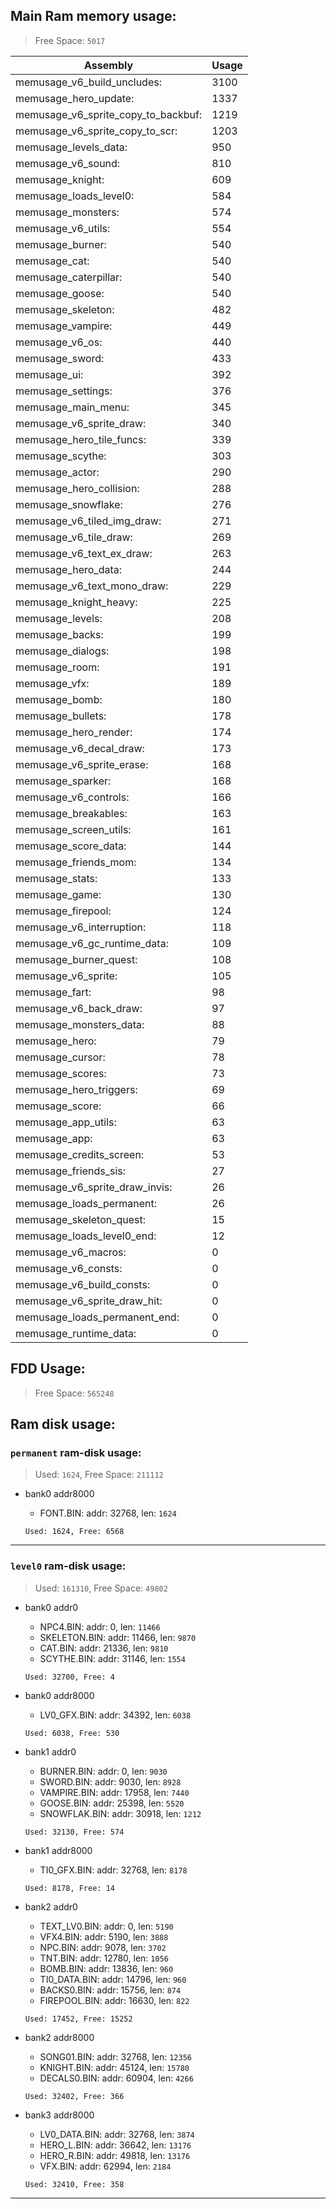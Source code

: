 ## Main Ram memory usage:
> Free Space: `5017`

|Assembly| Usage|
|-|-|
|memusage_v6_build_uncludes:|3100|
|memusage_hero_update:|1337|
|memusage_v6_sprite_copy_to_backbuf:|1219|
|memusage_v6_sprite_copy_to_scr:|1203|
|memusage_levels_data:|950|
|memusage_v6_sound:|810|
|memusage_knight:|609|
|memusage_loads_level0:|584|
|memusage_monsters:|574|
|memusage_v6_utils:|554|
|memusage_burner:|540|
|memusage_cat:|540|
|memusage_caterpillar:|540|
|memusage_goose:|540|
|memusage_skeleton:|482|
|memusage_vampire:|449|
|memusage_v6_os:|440|
|memusage_sword:|433|
|memusage_ui:|392|
|memusage_settings:|376|
|memusage_main_menu:|345|
|memusage_v6_sprite_draw:|340|
|memusage_hero_tile_funcs:|339|
|memusage_scythe:|303|
|memusage_actor:|290|
|memusage_hero_collision:|288|
|memusage_snowflake:|276|
|memusage_v6_tiled_img_draw:|271|
|memusage_v6_tile_draw:|269|
|memusage_v6_text_ex_draw:|263|
|memusage_hero_data:|244|
|memusage_v6_text_mono_draw:|229|
|memusage_knight_heavy:|225|
|memusage_levels:|208|
|memusage_backs:|199|
|memusage_dialogs:|198|
|memusage_room:|191|
|memusage_vfx:|189|
|memusage_bomb:|180|
|memusage_bullets:|178|
|memusage_hero_render:|174|
|memusage_v6_decal_draw:|173|
|memusage_v6_sprite_erase:|168|
|memusage_sparker:|168|
|memusage_v6_controls:|166|
|memusage_breakables:|163|
|memusage_screen_utils:|161|
|memusage_score_data:|144|
|memusage_friends_mom:|134|
|memusage_stats:|133|
|memusage_game:|130|
|memusage_firepool:|124|
|memusage_v6_interruption:|118|
|memusage_v6_gc_runtime_data:|109|
|memusage_burner_quest:|108|
|memusage_v6_sprite:|105|
|memusage_fart:|98|
|memusage_v6_back_draw:|97|
|memusage_monsters_data:|88|
|memusage_hero:|79|
|memusage_cursor:|78|
|memusage_scores:|73|
|memusage_hero_triggers:|69|
|memusage_score:|66|
|memusage_app_utils:|63|
|memusage_app:|63|
|memusage_credits_screen:|53|
|memusage_friends_sis:|27|
|memusage_v6_sprite_draw_invis:|26|
|memusage_loads_permanent:|26|
|memusage_skeleton_quest:|15|
|memusage_loads_level0_end:|12|
|memusage_v6_macros:|0|
|memusage_v6_consts:|0|
|memusage_v6_build_consts:|0|
|memusage_v6_sprite_draw_hit:|0|
|memusage_loads_permanent_end:|0|
|memusage_runtime_data:|0|

## FDD Usage:
> Free Space: `565248`

## Ram disk usage:
### `permanent` ram-disk usage:

> Used: `1624`, Free Space: `211112`

- bank0 addr8000
	* FONT.BIN: addr: 32768, len: `1624`

  `Used: 1624, Free: 6568`


---
### `level0` ram-disk usage:

> Used: `161310`, Free Space: `49802`

- bank0 addr0
	* NPC4.BIN: addr: 0, len: `11466`
	* SKELETON.BIN: addr: 11466, len: `9870`
	* CAT.BIN: addr: 21336, len: `9810`
	* SCYTHE.BIN: addr: 31146, len: `1554`

  `Used: 32700, Free: 4`

- bank0 addr8000
	* LV0_GFX.BIN: addr: 34392, len: `6038`

  `Used: 6038, Free: 530`

- bank1 addr0
	* BURNER.BIN: addr: 0, len: `9030`
	* SWORD.BIN: addr: 9030, len: `8928`
	* VAMPIRE.BIN: addr: 17958, len: `7440`
	* GOOSE.BIN: addr: 25398, len: `5520`
	* SNOWFLAK.BIN: addr: 30918, len: `1212`

  `Used: 32130, Free: 574`

- bank1 addr8000
	* TI0_GFX.BIN: addr: 32768, len: `8178`

  `Used: 8178, Free: 14`

- bank2 addr0
	* TEXT_LV0.BIN: addr: 0, len: `5190`
	* VFX4.BIN: addr: 5190, len: `3888`
	* NPC.BIN: addr: 9078, len: `3702`
	* TNT.BIN: addr: 12780, len: `1056`
	* BOMB.BIN: addr: 13836, len: `960`
	* TI0_DATA.BIN: addr: 14796, len: `960`
	* BACKS0.BIN: addr: 15756, len: `874`
	* FIREPOOL.BIN: addr: 16630, len: `822`

  `Used: 17452, Free: 15252`

- bank2 addr8000
	* SONG01.BIN: addr: 32768, len: `12356`
	* KNIGHT.BIN: addr: 45124, len: `15780`
	* DECALS0.BIN: addr: 60904, len: `4266`

  `Used: 32402, Free: 366`

- bank3 addr8000
	* LV0_DATA.BIN: addr: 32768, len: `3874`
	* HERO_L.BIN: addr: 36642, len: `13176`
	* HERO_R.BIN: addr: 49818, len: `13176`
	* VFX.BIN: addr: 62994, len: `2184`

  `Used: 32410, Free: 358`


---

